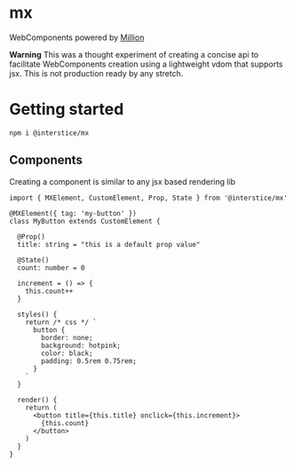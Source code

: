# mx

WebComponents powered by [Million](https://million.js.org/)

**Warning** This was a thought experiment of creating a concise api to facilitate WebComponents creation using a lightweight vdom that supports jsx. This is not production ready by any stretch.

# Getting started

```
npm i @interstice/mx
```

## Components

Creating a component is similar to any jsx based rendering lib

```tsx
import { MXElement, CustomElement, Prop, State } from '@interstice/mx'

@MXElement({ tag: 'my-button' })
class MyButton extends CustomElement {

  @Prop()
  title: string = "this is a default prop value"

  @State()
  count: number = 0

  increment = () => {
    this.count++
  }
  
  styles() {
    return /* css */ `
      button {
        border: none;
        background: hotpink;
        color: black;
        padding: 0.5rem 0.75rem;
      }
    `
  }

  render() {
    return (
      <button title={this.title} onclick={this.increment}>
        {this.count}
      </button>
    )
  }
}

```
